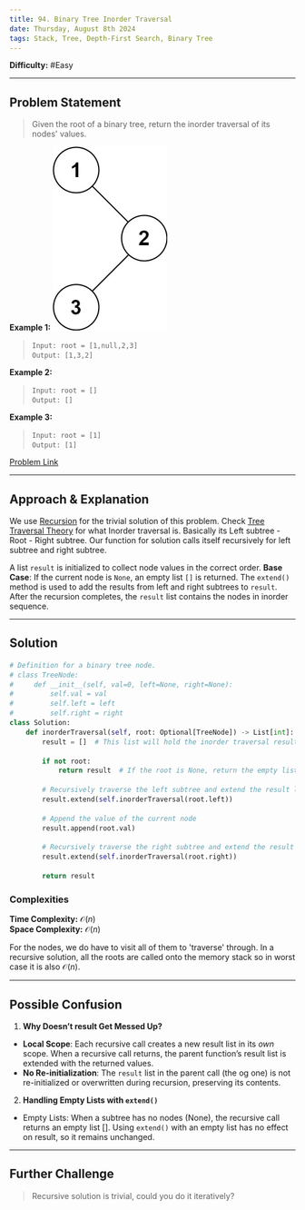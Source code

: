 ```yaml
---
title: 94. Binary Tree Inorder Traversal
date: Thursday, August 8th 2024
tags: Stack, Tree, Depth-First Search, Binary Tree
---
```

**Difficulty:** #Easy

---

## Problem Statement
> Given the root of a binary tree, return the inorder traversal of its nodes' values.

**Example 1:**
![inorder|center](../assets/inorder_1.jpg)
> `Input: root = [1,null,2,3]`      
> `Output: [1,3,2] `

**Example 2:**

> `Input: root = []`  
> `Output: [] `

**Example 3:**

> `Input: root = [1] `  
> `Output: [1]`


[Problem Link](https://leetcode.com/problems/binary-tree-inorder-traversal/description/)

---

## Approach & Explanation

We use [Recursion](../Algorithms/Recursion.md) for the trivial solution of this problem. Check [Tree Traversal Theory](../Data%20Structures/Tree%20Traversal%20Theory.md) for what Inorder traversal is. Basically its Left subtree - Root - Right subtree. Our function for solution calls itself recursively for left subtree and right subtree. 

A list `result` is initialized to collect node values in the correct order.
**Base Case**: If the current node is `None`, an empty list `[]` is returned. 
The `extend()` method is used to add the results from left and right subtrees to `result`. After the recursion completes, the `result` list contains the nodes in inorder sequence.

---

## Solution

```python
# Definition for a binary tree node.
# class TreeNode:
#     def __init__(self, val=0, left=None, right=None):
#         self.val = val
#         self.left = left
#         self.right = right
class Solution:
    def inorderTraversal(self, root: Optional[TreeNode]) -> List[int]:
        result = []  # This list will hold the inorder traversal result
        
        if not root:
            return result  # If the root is None, return the empty list
        
        # Recursively traverse the left subtree and extend the result list
        result.extend(self.inorderTraversal(root.left))
        
        # Append the value of the current node
        result.append(root.val)
        
        # Recursively traverse the right subtree and extend the result list
        result.extend(self.inorderTraversal(root.right))
        
        return result
```


### Complexities

**Time Complexity:** $\mathcal{O}(n)$   
**Space Complexity:** $\mathcal{O}(n)$  

For the nodes, we do have to visit all of them to 'traverse' through. In a recursive solution, all the roots are called onto the memory stack so in worst case it is also  $\mathcal{O}(n)$. 


---

## Possible Confusion

1. **Why Doesn’t result Get Messed Up?**

- **Local Scope**: Each recursive call creates a new result list in its *own* scope. When a recursive call returns, the parent function’s result list is extended with the returned values.
- **No Re-initialization**: The `result` list in the parent call (the og one) is not re-initialized or overwritten during recursion, preserving its contents.

2. **Handling Empty Lists with `extend()`**

- Empty Lists: When a subtree has no nodes (None), the recursive call returns an empty list []. Using `extend()` with an empty list has no effect on result, so it remains unchanged.

---
## Further Challenge

>Recursive solution is trivial, could you do it iteratively?

